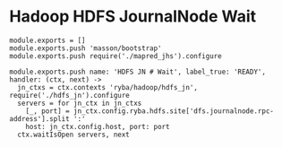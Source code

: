 
# Hadoop HDFS JournalNode Wait

    module.exports = []
    module.exports.push 'masson/bootstrap'
    module.exports.push require('./mapred_jhs').configure

    module.exports.push name: 'HDFS JN # Wait', label_true: 'READY', handler: (ctx, next) ->
      jn_ctxs = ctx.contexts 'ryba/hadoop/hdfs_jn', require('./hdfs_jn').configure
      servers = for jn_ctx in jn_ctxs
        [_, port] = jn_ctx.config.ryba.hdfs.site['dfs.journalnode.rpc-address'].split ':'
        host: jn_ctx.config.host, port: port
      ctx.waitIsOpen servers, next
